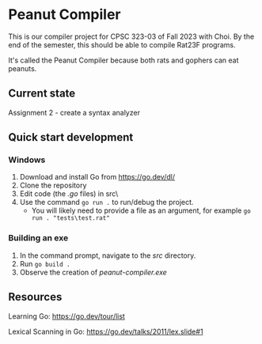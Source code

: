 # Peanut Compiler

This is our compiler project for CPSC 323-03 of Fall 2023 with Choi. By the end of the semester, this should be able to compile Rat23F programs.

It's called the Peanut Compiler because both rats and gophers can eat peanuts.

## Current state

Assignment 2 - create a syntax analyzer

## Quick start development

### Windows

1. Download and install Go from https://go.dev/dl/
1. Clone the repository
1. Edit code (the _.go_ files) in src\
1. Use the command `go run .` to run/debug the project.
    - You will likely need to provide a file as an argument, for example `go run . "tests\test.rat"`

### Building an exe

1. In the command prompt, navigate to the _src_ directory.
1. Run `go build .`
1. Observe the creation of _peanut-compiler.exe_

## Resources

Learning Go: https://go.dev/tour/list

Lexical Scanning in Go: https://go.dev/talks/2011/lex.slide#1
